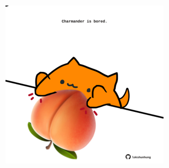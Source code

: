 <!-- built at 11/07/2025, 14:00:45 UTC -->
<p align="center">
  <img width="500" height="500" src="./ReadmeImage.svg">
</p>
